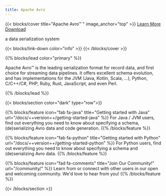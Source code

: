 ```yaml
---
title: Apache Avro
---
```


{{< blocks/cover title="Apache Avro™ " image_anchor="top" >}}
<a class="btn btn-lg btn-primary me-3 mb-4" href="docs/">
Learn More <i class="fas fa-arrow-alt-circle-right ms-2"></i>
</a>
<a class="btn btn-lg btn-secondary me-3 mb-4" href="project/download/">
Download <i class="fab fa-github ms-2 "></i>
</a>
<p class="lead mt-5">a data serialization system</p>
{{< blocks/link-down color="info" >}}
{{< /blocks/cover >}}


{{% blocks/lead color="primary" %}}

Apache Avro™ is the leading serialization format for record data, and first choice for streaming data pipelines. It offers excellent schema evolution, and has implementations for the JVM (Java, Kotlin, Scala, …), Python, C/C++/C#, PHP, Ruby, Rust, JavaScript, and even Perl.

{{% /blocks/lead %}}


{{< blocks/section color="dark" type="row">}}
<!-- Note: the number of feature blocks should be a multiple of 3 for optimal display -->

{{% blocks/feature icon="fab fa-java" title="Getting started with Java" url="/docs/++version++/getting-started-java" %}}
For Java / JVM users, find out everything you need to know about specifying a schema, (de)serializing Avro data and code generation.
{{% /blocks/feature %}}

{{% blocks/feature icon="fab fa-python" title="Getting started with Python" url="/docs/++version++/getting-started-python" %}}
For Python users, find out everything you need to know about specifying a schema and (de)serializing Avro data.
{{% /blocks/feature %}}

{{% blocks/feature icon="fad fa-comments" title="Join Our Community!" url="/community/" %}}
Learn from or connect with other users in our open and welcoming community. We'd love to hear from you!
{{% /blocks/feature %}}

{{< /blocks/section >}}

